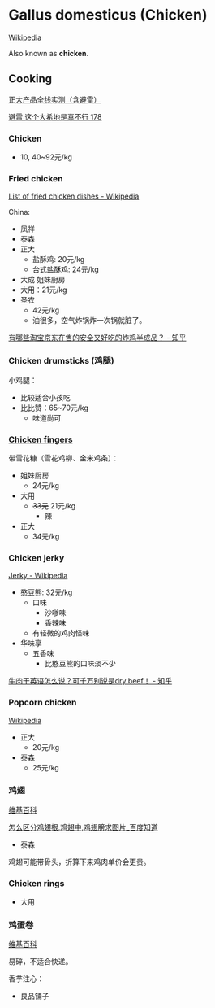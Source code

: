 # Gallus domesticus (Chicken)
[Wikipedia](https://en.wikipedia.org/wiki/Chicken)

Also known as **chicken**.

## Cooking
[正大产品全线实测（含避雷）](https://www.douban.com/group/topic/218021042/?_i=7492803t7S1tDs)

[避雷 这个大希地是真不行 178](https://nga.178.com/read.php?tid=34641451&rand=691)

### Chicken
- 10, 40~92元/kg

### Fried chicken
[List of fried chicken dishes - Wikipedia](https://en.wikipedia.org/wiki/List_of_fried_chicken_dishes)

China:
- 凤祥
- 泰森
- 正大
  - 盐酥鸡: 20元/kg
  - 台式盐酥鸡: 24元/kg
- 大成 姐妹厨房
- 大用：21元/kg
- 圣农
  - 42元/kg
  - 油很多，空气炸锅炸一次锅就脏了。

[有哪些淘宝京东在售的安全又好吃的炸鸡半成品？ - 知乎](https://www.zhihu.com/question/369691696)

### Chicken drumsticks (鸡腿)
小鸡腿：
- 比较适合小孩吃
- 比比赞：65~70元/kg
  - 味道尚可

### [Chicken fingers](https://en.wikipedia.org/wiki/Chicken_fingers)
带雪花糠（雪花鸡柳、金米鸡条）：
- 姐妹厨房
  - 24元/kg
- 大用
  - ~~33元~~ 21元/kg
    - 辣
- 正大
  - 34元/kg

### Chicken jerky
[Jerky - Wikipedia](https://en.wikipedia.org/wiki/Jerky)

- 憨豆熊: 32元/kg
  - 口味
    - 沙嗲味
    - 香辣味
  - 有轻微的鸡肉怪味
- 华味享
  - 五香味
    - 比憨豆熊的口味淡不少

[牛肉干英语怎么说？可千万别说是dry beef！ - 知乎](https://zhuanlan.zhihu.com/p/362660351)

### Popcorn chicken
[Wikipedia](https://en.wikipedia.org/wiki/Popcorn_chicken)

- 正大
  - 20元/kg
- 泰森
  - 25元/kg

### 鸡翅
[维基百科](https://zh.wikipedia.org/zh-cn/%E9%9B%9E%E7%BF%85)

[怎么区分鸡翅根,鸡翅中,鸡翅膀求图片\_百度知道](https://zhidao.baidu.com/question/392546774237702765.html)

- 泰森

鸡翅可能带骨头，折算下来鸡肉单价会更贵。

### Chicken rings
- 大用

### 鸡蛋卷
[维基百科](https://zh.wikipedia.org/wiki/%E9%B8%A1%E8%9B%8B%E5%8D%B7)

易碎，不适合快递。

香芋注心：
- 良品铺子
